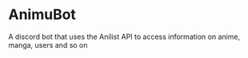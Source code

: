 # AnimuBot
A discord bot that uses the Anilist API to access information on anime, manga, users and so on

